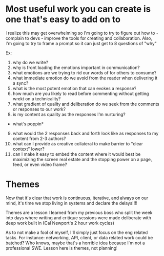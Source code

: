 # Most useful work you can create is one that's easy to add on to

I realize this may get overwhelming so I'm going to try to figure out how to - complain to devs - improve the tools for creating and collaboration. Also, I'm going to try to frame a prompt so it can just get to 8 questions of "why"

Ex:
1) why do we write?
2) why is front loading the emotions important in communication?
3) what emotions are we trying to rid our words of for others to consume?
4) what immediate emotion do we avoid from the reader when delivering it a sync?
5) what is the most potent emotion that can evokes a response?
6) how much are you likely to read before commenting without getting wrekt on a technicality?
7) what gradient of quality and deliberation do we seek from the comments or responses to our work?
8) is my content as quality as the responses I'm nurturing?
* what's poppin*
9) what would the 2 responses back and forth look like as responses to my content from 2-3 authors?
10) what can I provide as creative collateral to make barrier to "clear context" lower?
11) can I make it easy to embed the content where it would best be maximizing the screen real estate and the stopping power on a page, feed, or even video frame?


# Themes
Now that it's clear that work is continuous, iterative, and always on our mind, it's time we stop living in systems and declare the delays!!!!

Themes are a lesson I learned from my previous boss who split the week into days where writing and critique sessions were made deliberate with deep work built in (Cal Newport's 2 hour work cycles)

As to not make a fool of myself, I'll simply just focus on the eng related tasks.
For instance: networking, API, client, or data related work could be batched?
Who knows, maybe that's a horrible idea because I'm not a professional SWE. Lesson here is themes, not planning! 
